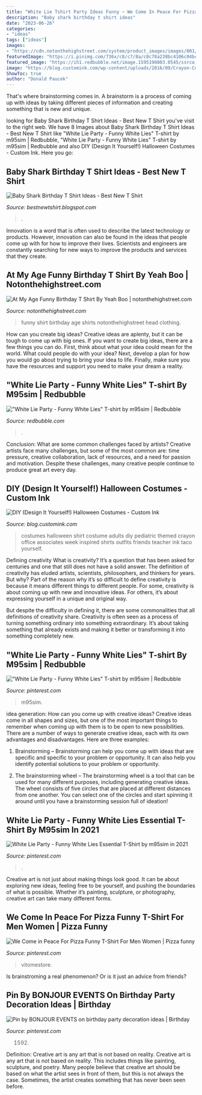 ```yaml
---
title: "White Lie Tshirt Party Ideas Funny ~ We Come In Peace For Pizza Funny T-shirt For Men Women"
description: "Baby shark birthday t shirt ideas"
date: "2023-06-26"
categories:
- "ideas"
tags: ["ideas"]
images:
- "https://cdn.notonthehighstreet.com/system/product_images/images/001/255/367/original_at-my-age-funny-birthday-t-shirt.jpg"
featuredImage: "https://i.pinimg.com/736x/c8/c7/8a/c8c78a238bc4106c04bc313816a10319.jpg"
featured_image: "https://ih1.redbubble.net/image.1595190803.0545/ssrco,slim_fit_t_shirt,mens,fafafa:ca443f4786,front,square_product,600x600.jpg"
image: "https://blog.customink.com/wp-content/uploads/2016/09/Crayon-Costume.jpg"
ShowToc: true
author: "Donald Paucek"
---
```



That's where brainstorming comes in. A brainstorm is a process of coming up with ideas by taking different pieces of information and creating something that is new and unique.

	

		
looking for Baby Shark Birthday T Shirt Ideas - Best New T Shirt you've visit to the right web. We have 8 Images about Baby Shark Birthday T Shirt Ideas - Best New T Shirt like &quot;White Lie Party - Funny White Lies&quot; T-shirt by m95sim | Redbubble, &quot;White Lie Party - Funny White Lies&quot; T-shirt by m95sim | Redbubble and also DIY (Design It Yourself!) Halloween Costumes - Custom Ink. Here you go:
		
    
## Baby Shark Birthday T Shirt Ideas - Best New T Shirt

<img loading=lazy src="https://lh3.googleusercontent.com/proxy/pwEgzGNX656DgunAkdjat61BVsOR_jRSoKnDFBTD-x0agXL-wTPMYt4R-Lq-Ve5cGLAJm3QUdHKHVkDKFzlCi1F1mYPwc4yRw9tDoAcBALyaSJ-xtijBGYH-nw=w1200-h630-p-k-no-nu" onerror="this.onerror=null;this.src='https://tse4.mm.bing.net/th?id=OIP.5aAV5gtIjvcPgHSM4PXxJwHaGV&amp;pid=15.1';" alt="Baby Shark Birthday T Shirt Ideas - Best New T Shirt">

_Source: bestnewtshirt.blogspot.com_

>. 

	

Innovation is a word that is often used to describe the latest technology or products. However, innovation can also be found in the ideas that people come up with for how to improve their lives. Scientists and engineers are constantly searching for new ways to improve the products and services that they create.

    
## At My Age Funny Birthday T Shirt By Yeah Boo | Notonthehighstreet.com

<img loading=lazy src="https://cdn.notonthehighstreet.com/system/product_images/images/001/255/367/original_at-my-age-funny-birthday-t-shirt.jpg" onerror="this.onerror=null;this.src='https://tse1.mm.bing.net/th?id=OIP.OGUJB3O4a-GVkGIPmfTCaAHaHa&amp;pid=15.1';" alt="At My Age Funny Birthday T Shirt By Yeah Boo | notonthehighstreet.com">

_Source: notonthehighstreet.com_

>funny shirt birthday age shirts notonthehighstreet head clothing. 

	

How can you create big ideas?
Creative ideas are aplenty, but it can be tough to come up with big ones. If you want to create big ideas, there are a few things you can do. First, think about what your idea could mean for the world. What could people do with your idea? Next, develop a plan for how you would go about trying to bring your idea to life. Finally, make sure you have the resources and support you need to make your dream a reality.

    
## &quot;White Lie Party - Funny White Lies&quot; T-shirt By M95sim | Redbubble

<img loading=lazy src="https://ih1.redbubble.net/image.1595190803.0545/ssrco,slim_fit_t_shirt,mens,fafafa:ca443f4786,front,square_product,600x600.jpg" onerror="this.onerror=null;this.src='https://tse1.mm.bing.net/th?id=OIP.dVRqHbg6I6joPUUVluV7sQHaHa&amp;pid=15.1';" alt="&quot;White Lie Party - Funny White Lies&quot; T-shirt by m95sim | Redbubble">

_Source: redbubble.com_

>. 

	

Conclusion: What are some common challenges faced by artists?
Creative artists face many challenges, but some of the most common are: time pressure, creative collaboration, lack of resources, and a need for passion and motivation. Despite these challenges, many creative people continue to produce great art every day.

    
## DIY (Design It Yourself!) Halloween Costumes - Custom Ink

<img loading=lazy src="https://blog.customink.com/wp-content/uploads/2016/09/Crayon-Costume.jpg" onerror="this.onerror=null;this.src='https://tse3.mm.bing.net/th?id=OIP.UMqZ9cIQukKDn2IqbHl0tQHaFj&amp;pid=15.1';" alt="DIY (Design It Yourself!) Halloween Costumes - Custom Ink">

_Source: blog.customink.com_

>costumes halloween shirt costume adults diy pediatric themed crayon office associates week inspired shirts outfits friends teacher ink taco yourself. 

	

Defining creativity
What is creativity? It’s a question that has been asked for centuries and one that still does not have a solid answer. The definition of creativity has eluded artists, scientists, philosophers, and thinkers for years. But why?
Part of the reason why it’s so difficult to define creativity is because it means different things to different people. For some, creativity is about coming up with new and innovative ideas. For others, it’s about expressing yourself in a unique and original way.

But despite the difficulty in defining it, there are some commonalities that all definitions of creativity share. Creativity is often seen as a process of turning something ordinary into something extraordinary. It’s about taking something that already exists and making it better or transforming it into something completely new.

    
## &quot;White Lie Party - Funny White Lies&quot; T-shirt By M95sim | Redbubble

<img loading=lazy src="https://i.pinimg.com/736x/9e/71/6a/9e716a158d00f0d3d7965b5a57a38337.jpg" onerror="this.onerror=null;this.src='https://tse1.mm.bing.net/th?id=OIP.MkVxUEchAD_ED37g5zlCKgHaJ3&amp;pid=15.1';" alt="&quot;White Lie Party - Funny White Lies&quot; T-shirt by m95sim | Redbubble">

_Source: pinterest.com_

>m95sim. 

	

idea generation: How can you come up with creative ideas?
Creative ideas come in all shapes and sizes, but one of the most important things to remember when coming up with them is to be open to new possibilities. There are a number of ways to generate creative ideas, each with its own advantages and disadvantages. Here are three examples:
1. Brainstorming – Brainstorming can help you come up with ideas that are specific and specific to your problem or opportunity. It can also help you identify potential solutions to your problem or opportunity.

2. The brainstorming wheel – The brainstorming wheel is a tool that can be used for many different purposes, including generating creative ideas. The wheel consists of five circles that are placed at different distances from one another. You can select one of the circles and start spinning it around until you have a brainstorming session full of ideation!


    
## White Lie Party - Funny White Lies Essential T-Shirt By M95sim In 2021

<img loading=lazy src="https://i.pinimg.com/736x/c8/c7/8a/c8c78a238bc4106c04bc313816a10319.jpg" onerror="this.onerror=null;this.src='https://tse2.mm.bing.net/th?id=OIP.dVfqRsbV6uHberpZA9beigHaJ3&amp;pid=15.1';" alt="White Lie Party - Funny White Lies Essential T-Shirt by m95sim in 2021">

_Source: pinterest.com_

>. 

	

Creative art is not just about making things look good. It can be about exploring new ideas, feeling free to be yourself, and pushing the boundaries of what is possible. Whether it’s painting, sculpture, or photography, creative art can take many different forms.

    
## We Come In Peace For Pizza Funny T-Shirt For Men Women | Pizza Funny

<img loading=lazy src="https://i.pinimg.com/originals/bf/bd/27/bfbd278a63d267ec42a2a47e62413d78.jpg" onerror="this.onerror=null;this.src='https://tse4.mm.bing.net/th?id=OIP.KfzAfB28YISuMNKblgrKuAHaHa&amp;pid=15.1';" alt="We Come in Peace For Pizza Funny T-Shirt For Men Women | Pizza funny">

_Source: pinterest.com_

>vitomestore. 

	

Is brainstroming a real phenomenon? Or is it just an advice from friends?

    
## Pin By BONJOUR EVENTS On Birthday Party Decoration Ideas | Birthday

<img loading=lazy src="https://i.pinimg.com/originals/cf/97/17/cf9717d89c996fd3a4a1062108bd8895.jpg" onerror="this.onerror=null;this.src='https://tse2.mm.bing.net/th?id=OIP.W7q3B8cZiE0wYjZ92TEubwHaE8&amp;pid=15.1';" alt="Pin by BONJOUR EVENTS on birthday party decoration ideas | Birthday">

_Source: pinterest.com_

>1592. 

	

Definition: Creative art is any art that is not based on reality.
Creative art is any art that is not based on reality. This includes things like painting, sculpture, and poetry. Many people believe that creative art should be based on what the artist sees in front of them, but this is not always the case. Sometimes, the artist creates something that has never been seen before.

